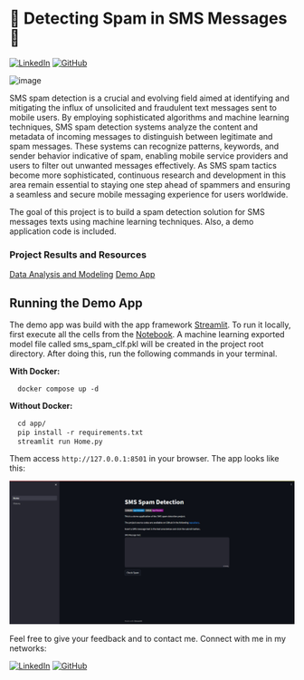 # 💬 Detecting Spam in SMS Messages 💬

[![LinkedIn](https://img.shields.io/badge/LinkedIn-igor--trevelin-blue)](https://www.linkedin.com/in/igor-trevelin/)
[![GitHub](https://img.shields.io/badge/GitHub-IgorTrevelin-purple)](https://github.com/IgorTrevelin)

![image](https://storage.googleapis.com/kaggle-datasets-images/483/982/15b24a8964e8d4afadff79a1a5543450/dataset-cover.jpg)

SMS spam detection is a crucial and evolving field aimed at identifying and mitigating the influx of unsolicited and fraudulent text messages sent to mobile users. By employing sophisticated algorithms and machine learning techniques, SMS spam detection systems analyze the content and metadata of incoming messages to distinguish between legitimate and spam messages. These systems can recognize patterns, keywords, and sender behavior indicative of spam, enabling mobile service providers and users to filter out unwanted messages effectively. As SMS spam tactics become more sophisticated, continuous research and development in this area remain essential to staying one step ahead of spammers and ensuring a seamless and secure mobile messaging experience for users worldwide.

The goal of this project is to build a spam detection solution for SMS messages texts using machine learning techniques. Also, a demo application code is included.

### **Project Results and Resources**

[Data Analysis and Modeling](https://github.com/IgorTrevelin/Detecting-Spam-in-SMS-Messages/blob/main/Detecting_Spam_in_SMS_Messages.ipynb)
[Demo App](https://github.com/IgorTrevelin/Detecting-Spam-in-SMS-Messages/tree/main/app)

## Running the Demo App
  
The demo app was build with the app framework [Streamlit](https://streamlit.io/). To run it locally, first execute all the cells from the [Notebook](https://github.com/IgorTrevelin/Detecting-Spam-in-SMS-Messages/blob/main/Detecting_Spam_in_SMS_Messages.ipynb). A machine learning exported model file called sms_spam_clf.pkl will be created in the project root directory. After doing this, run the following commands in your terminal.

**With Docker:**
```
  docker compose up -d
```

**Without Docker:**
```
  cd app/
  pip install -r requirements.txt
  streamlit run Home.py
```

Them access `http://127.0.0.1:8501` in your browser. The app looks like this:

  
![Demo App Print](/demo-app.jpg)

Feel free to give your feedback and to contact me. Connect with me in my networks:

[![LinkedIn](https://img.shields.io/badge/LinkedIn-igor--trevelin-blue)](https://www.linkedin.com/in/igor-trevelin/)
[![GitHub](https://img.shields.io/badge/GitHub-IgorTrevelin-purple)](https://github.com/IgorTrevelin)
